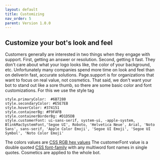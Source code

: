 ```yaml
---
layout: default
title: Customizing
nav_order: 5 
parent: Version 1.0.0
---
```


## Customize your bot's look and feel
Customers generally are interested in two things when they engage with support. First, getting an answer or resolution. Second, getting it fast. They don't care about what your logo looks like, the color of your background, etc. Unfortunately many companies spend more time on look and feel than on deliverin fast, accurate solutions. Page.support is for organizations that want to focus on real value, not cosmetics. That said, we don't want your bot to stand out like a sore thumb, so there are some basic color and font customizations. For this we use the style tag

```
style.primaryColor:  #6B7280
style.secondaryColor: #E5E7EB
style.hoverColor: #374151
style.containerBg: #F9FAFB
style.containerBorderBg: #D1D5DB
style.customerFont: ui-sans-serif, system-ui, -apple-system, BlinkMacSystemFont,'Segoe UI', Roboto, 'Helvetica Neue', Arial, 'Noto Sans', sans-serif, 'Apple Color Emoji', 'Segoe UI Emoji', 'Segoe UI Symbol', 'Noto Color Emoji'
```

The colors values are [CSS RGB hex values](https://developer.mozilla.org/en-US/docs/Web/CSS/color_value) The customerFont value is a double quoted [CSS font-family](https://developer.mozilla.org/en-US/docs/Web/CSS/font-family) with any multiword font names in single quotes. Cosmetics are applied to the whole bot.